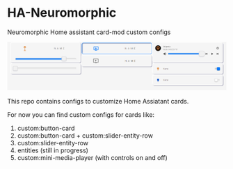 # HA-Neuromorphic
Neuromorphic Home assistant card-mod custom configs

![alt text](https://github.com/maskaz/HA-Neuromorphic/blob/main/Neuromorphic_look.PNG)

This repo contains configs to customize Home Assiatant cards.

For now you can find custom configs for cards like:

1. custom:button-card
2. custom:button-card + custom:slider-entity-row
3. custom:slider-entity-row
4. entities (still in progress)
5. custom:mini-media-player (with controls on and off)


